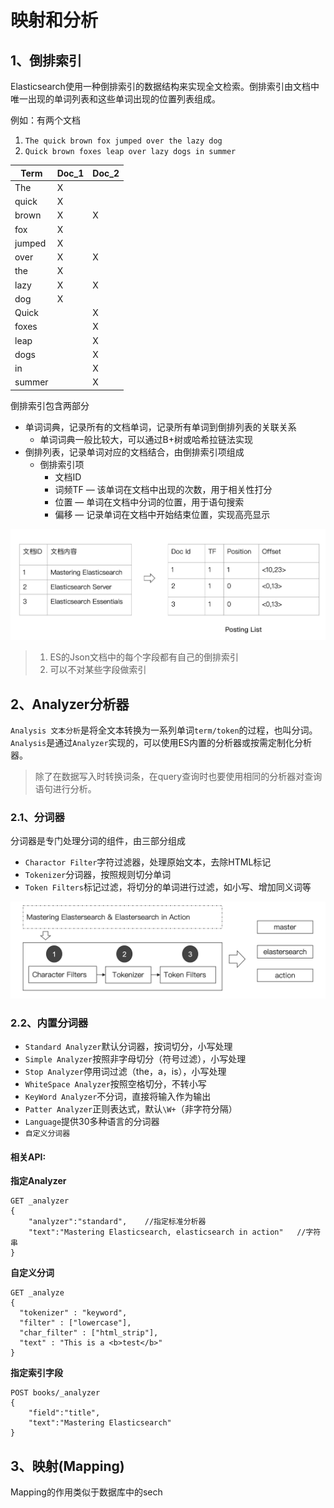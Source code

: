 # 映射和分析

## 1、倒排索引

Elasticsearch使用一种倒排索引的数据结构来实现全文检索。倒排索引由文档中唯一出现的单词列表和这些单词出现的位置列表组成。

例如：有两个文档

1. `The quick brown fox jumped over the lazy dog`
2. `Quick brown foxes leap over lazy dogs in summer`

| Term   | Doc_1 | Doc_2 |
| ------ | ----- | ----- |
| The    | X     |       |
| quick  | X     |       |
| brown  | X     | X     |
| fox    | X     |       |
| jumped | X     |       |
| over   | X     | X     |
| the    | X     |       |
| lazy   | X     | X     |
| dog    | X     |       |
| Quick  |       | X     |
| foxes  |       | X     |
| leap   |       | X     |
| dogs   |       | X     |
| in     |       | X     |
| summer |       | X     |

倒排索引包含两部分

* 单词词典，记录所有的文档单词，记录所有单词到倒排列表的关联关系
  * 单词词典一般比较大，可以通过B+树或哈希拉链法实现
* 倒排列表，记录单词对应的文档结合，由倒排索引项组成
  * 倒排索引项
    * 文档ID
    * 词频TF — 该单词在文档中出现的次数，用于相关性打分
    * 位置 — 单词在文档中分词的位置，用于语句搜索
    * 偏移 — 记录单词在文档中开始结束位置，实现高亮显示

![倒排索引](./img/倒排索引.png)

> 1. ES的Json文档中的每个字段都有自己的倒排索引
> 2. 可以不对某些字段做索引

## 2、Analyzer分析器

`Analysis 文本分析`是将全文本转换为一系列单词`term/token`的过程，也叫分词。`Analysis`是通过`Analyzer`实现的，可以使用ES内置的分析器或按需定制化分析器。

> 除了在数据写入时转换词条，在query查询时也要使用相同的分析器对查询语句进行分析。

### 2.1、分词器

分词器是专门处理分词的组件，由三部分组成

* `Charactor Filter`字符过滤器，处理原始文本，去除HTML标记
* `Tokenizer`分词器，按照规则切分单词
* `Token Filters`标记过滤，将切分的单词进行过滤，如小写、增加同义词等

![分词器](./img/分词器.png)

### 2.2、内置分词器

* `Standard Analyzer`默认分词器，按词切分，小写处理
* `Simple Analyzer`按照非字母切分（符号过滤），小写处理
* `Stop Analyzer`停用词过滤（the，a，is），小写处理
* `WhiteSpace Analyzer`按照空格切分，不转小写
* `KeyWord Analyzer`不分词，直接将输入作为输出
* `Patter Analyzer`正则表达式，默认`\W+`（非字符分隔）
* `Language`提供30多种语言的分词器
* `自定义分词器`



#### 相关API:

**指定Analyzer**

```http
GET _analyzer
{
	"analyzer":"standard",    //指定标准分析器
	"text":"Mastering Elasticsearch, elasticsearch in action"   //字符串
}
```

**自定义分词**

```http
GET _analyze
{
  "tokenizer" : "keyword",
  "filter" : ["lowercase"],
  "char_filter" : ["html_strip"],
  "text" : "This is a <b>test</b>"
}
```

**指定索引字段**

```http
POST books/_analyzer
{
	"field":"title",
	"text":"Mastering Elasticsearch"
}
```

## 3、映射(Mapping)

Mapping的作用类似于数据库中的sech


